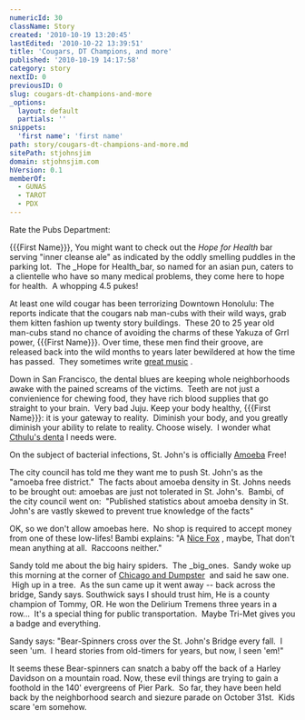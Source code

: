 ```yaml
---
numericId: 30
className: Story
created: '2010-10-19 13:20:45'
lastEdited: '2010-10-22 13:39:51'
title: 'Cougars, DT Champions, and more'
published: '2010-10-19 14:17:58'
category: story
nextID: 0
previousID: 0
slug: cougars-dt-champions-and-more
_options:
  layout: default
  partials: ''
snippets:
  'first name': 'first name'
path: story/cougars-dt-champions-and-more.md
sitePath: stjohnsjim
domain: stjohnsjim.com
hVersion: 0.1
memberOf:
  - GUNAS
  - TAROT
  - PDX
---
```


Rate the Pubs Department:

{{{First Name}}}, You might want to check out the _Hope for Health_ bar serving &quot;inner cleanse ale&quot; as indicated by the oddly smelling puddles in the parking lot. &nbsp;The \_Hope for Health_bar, so named for an asian pun, caters to a clientelle who have so many medical problems, they come here to hope for health. &nbsp;A whopping 4.5 pukes!

At least one wild cougar has been terrorizing Downtown Honolulu: The reports indicate that the cougars nab man-cubs with their wild ways, grab them kitten fashion up twenty story buildings. &nbsp;These 20 to 25 year old man-cubs stand no chance of avoiding the charms of these Yakuza of Grrl power, {{{First Name}}}. Over time, these men find their groove, are released back into the wild months to years later bewildered at how the time has passed. &nbsp;They sometimes write [great music][0] . &nbsp;

Down in San Francisco, the dental blues are keeping whole neighborhoods awake with the pained screams of the victims. &nbsp;Teeth are not just a convienience for chewing food, they have rich blood supplies that go straight to your brain. &nbsp;Very bad Juju. Keep your body healthy, {{{First Name}}}: it is your gateway to reality. &nbsp;Diminish your body, and you greatly diminish your ability to relate to reality. Choose wisely. &nbsp;I wonder what [Cthulu's denta][1] l needs were.

On the subject of bacterial infections, St. John's is officially [Amoeba][2] Free!

The city council has told me they want me to push St. John's as the &quot;amoeba free district.&quot; &nbsp;The facts about amoeba density in St. Johns needs to be brought out: amoebas are just not tolerated in St. John's. &nbsp;Bambi, of the city council went on: &nbsp;&quot;Published statistics about amoeba density in St. John's are vastly skewed to prevent true knowledge of the facts&quot;

OK, so we don't allow amoebas here. &nbsp;No shop is required to accept money from one of these low-lifes! Bambi explains: &quot;A [Nice Fox][3] , maybe, That don't mean anything at all. &nbsp;Raccoons neither.&quot;

Sandy told me about the big hairy spiders. &nbsp;The \_big_ones. &nbsp;Sandy woke up this morning at the corner of [Chicago and Dumpster][4]&nbsp; and said he saw one. &nbsp;High up in a tree. &nbsp;As the sun came up it went away -- back across the bridge, Sandy says. Southwick says I should trust him, He is a county champion of Tommy, OR. He won the Delirium Tremens three years in a row... &nbsp;It's a special thing for public transportation. &nbsp;Maybe Tri-Met gives you a badge and everything.

Sandy says: &quot;Bear-Spinners cross over the St. John's Bridge every fall. &nbsp;I seen 'um. &nbsp;I heard stories from old-timers for years, but now, I seen 'em!&quot;

It seems these Bear-spinners can snatch a baby off the back of a Harley Davidson on a mountain road. Now, these evil things are trying to gain a foothold in the 140' evergreens of Pier Park. &nbsp;So far, they have been held back by the neighborhood search and siezure parade on October 31st. &nbsp;Kids scare 'em somehow.

[0]: http://www.youtube.com/watch?v=TEoc13bwCw0
[1]: http://en.wikipedia.org/wiki/Cthulhu
[2]: http://en.wikipedia.org/wiki/Amoeba_%28genus%29
[3]: http://www.youtube.com/watch?v=ljVnlYVz6ac
[4]: http://www.google.com/maps/ms?ie=UTF8&hl=en&msa=0&ll=45.5917,-122.75622&spn=0.002516,0.003551&t=h&z=18&msid=114144299215869109392.000492fe5f96ca1a0454a
